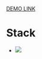 [DEMO LINK](https://deniskakaka.github.io/js_2048_game/)

<h1>Stack</h1>

<ul>
  <li>
    <img src={(https://skillicons.dev/icons?i=js)}/>
  </li>
</ul>

